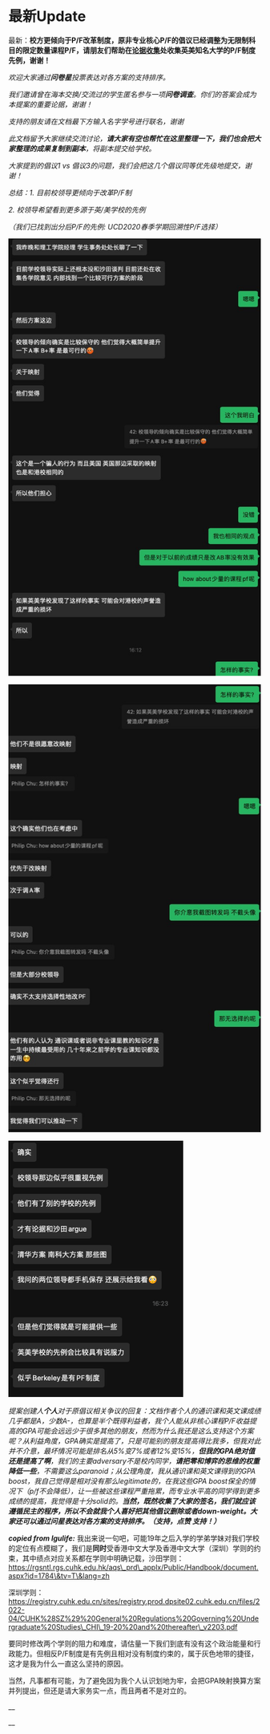 # 最新Update

最新：**校方更倾向于P/F改革制度，原非专业核心P/F的倡议已经调整为无限制科目的限定数量课程P/F，请朋友们帮助在**[**论据收集**](lun-ju-shou-ji.md)**处收集英美知名大学的P/F制度先例，谢谢！**

_欢迎大家通过**问卷星**投票表达对各方案的支持排序。_

_我们邀请曾在海本交换/交流过的学生匿名参与一项**问卷调查**。你们的答案会成为本提案的重要论据，谢谢！_

_支持的朋友请在文档最下方输入名字学号进行联名，谢谢_

_此文档留予大家继续交流讨论，**请大家有空也帮忙在这里整理一下，我们也会把大家整理的成果复制到副本**，将副本提交给学校。_

_大家提到的倡议1 vs 倡议3的问题，我们会把这几个倡议同等优先级地提交，谢谢！_

_总结：1. 目前校领导更倾向于改革P/F制_

_2. 校领导希望看到更多源于英/美学校的先例_

_（我们已找到出分后P/F的先例: UCD2020春季学期回溯性P/F选择）_

![descript](.gitbook/assets/0)

![descript](.gitbook/assets/1)

![descript](.gitbook/assets/2)

_提案创建人**个人**对于原倡议相关争议的回复：文档作者个人的通识课和英文课成绩几乎都是A，少数A-，也算是半个既得利益者，我个人能从非核心课程P/F收益提高的GPA可能会远远少于很多其他的朋友，然而为什么我还是这么支持这个方案呢？从利益角度，GPA确实是提高了，只是可能别的朋友提高得比我多，但我对此并不介意，最坏情况可能是排名从5%变7%或者12%变15%，**但我的GPA绝对值还是提高了啊**，我们的主要adversary不是校内同学，**请把零和博弈的思维的权重降低一些**，不需要这么paranoid；从公理角度，我从通识课和英文课得到的GPA boost，我自己觉得是相对没有那么legitimate的，在我这些GPA boost保全的情况下（p/f不会降低），让一些被这些课程严重拖累，而专业水平高的同学得到更多成绩的提高，我觉得是十分solid的。**当然，既然收集了大家的签名，我们就应该遵循民主的程序，所以不会就我个人喜好把其他倡议删除或者down-weight。大家还可以通过问星表达对各方案的支持排序。（支持，点赞 支持！）**_

_**copied from lgulife:**_ 我出来说一句吧，可能19年之后入学的学弟学妹对我们学校的定位有点模糊了，我们是**同时**受香港中文大学及香港中文大学（深圳）学则的约束，其中绩点对应关系都在学则中明确记载，沙田学则：https://rgsntl.rgs.cuhk.edu.hk/aqs\_prd\_applx/Public/Handbook/document.aspx?id=1784\&tv=T\&lang=zh

深圳学则：https://registry.cuhk.edu.cn/sites/registry.prod.dpsite02.cuhk.edu.cn/files/2022-04/CUHK%28SZ%29%20General%20Regulations%20Governing%20Undergraduate%20Studies\_CHI\_19-20%20and%20thereafter\_v2203.pdf

要同时修改两个学则的阻力和难度，请估量一下我们到底有没有这个政治能量和行政能力。但相反P/F制度是有先例且相对没有制度约束的，属于灰色地带的捷径，这才是我为什么一直这么坚持的原因。

当然，凡事都有可能，为了避免因为我个人认识划地为牢，会把GPA映射换算方案并列提出，但还是请大家务实一点，而且两者不是对立的。

__

__

